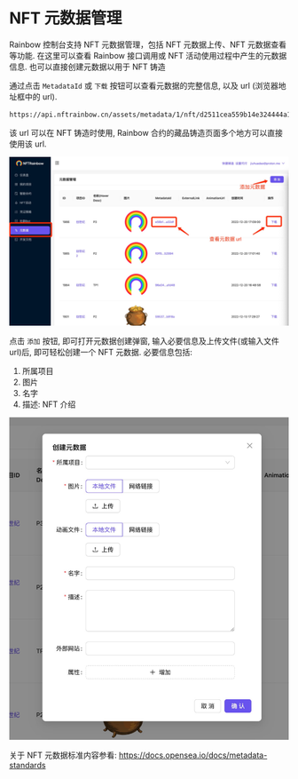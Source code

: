 # NFT 元数据管理

Rainbow 控制台支持 NFT 元数据管理，包括 NFT 元数据上传、NFT 元数据查看等功能. 在这里可以查看 Rainbow 接口调用或 NFT 活动使用过程中产生的元数据信息. 也可以直接创建元数据以用于 NFT 铸造

通过点击 `MetadataId` 或 `下载` 按钮可以查看元数据的完整信息, 以及 url (浏览器地址框中的 url).

```txt
https://api.nftrainbow.cn/assets/metadata/1/nft/d2511cea559b14e324444a1a459d6b4a8497e1223b712a1dee6f32ea9e5281fc.json
```

该 url 可以在 NFT 铸造时使用, Rainbow 合约的藏品铸造页面多个地方可以直接使用该 url.

![](images/rn-medata.jpg)

点击 `添加` 按钮, 即可打开元数据创建弹窗, 输入必要信息及上传文件(或输入文件 url)后, 即可轻松创建一个 NFT 元数据. 必要信息包括:

1. 所属项目
2. 图片
3. 名字
4. 描述: NFT 介绍

![](images/rn-metadata2.jpg)

关于 NFT 元数据标准内容参看: https://docs.opensea.io/docs/metadata-standards